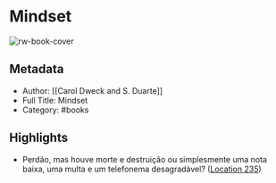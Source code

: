 # Mindset

![rw-book-cover](https://images-na.ssl-images-amazon.com/images/I/515Ei5KwE-L._SL200_.jpg)

## Metadata
- Author: [[Carol Dweck and S. Duarte]]
- Full Title: Mindset
- Category: #books

## Highlights
- Perdão, mas houve morte e destruição ou simplesmente uma nota baixa, uma multa e um telefonema desagradável? ([Location 235](https://readwise.io/to_kindle?action=open&asin=B01NASOQGG&location=235))
